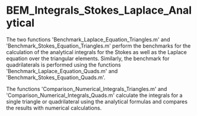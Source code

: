 # BEM_Integrals_Stokes_Laplace_Analytical

The two functions 'Benchmark_Laplace_Equation_Triangles.m' and 'Benchmark_Stokes_Equation_Triangles.m' perform the benchmarks
for the calculation of the analytical integrals for the Stokes as well as the Laplace equation over the triangular elements.
Similarly, the benchmark for quadrilaterals is performed using the functions 'Benchmark_Laplace_Equation_Quads.m' and 
'Benchmark_Stokes_Equation_Quads.m'.  

The functions 'Comparison_Numerical_Integrals_Triangles.m' and 'Comparison_Numerical_Integrals_Quads.m' calculate the
integrals for a single triangle or quadrilateral using the analytical formulas and compares the results with numerical 
calculations. 
